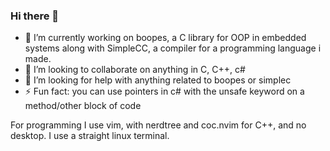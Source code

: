 ### Hi there 👋

<!--
**WholesomeIsland/Wholesomeisland** is a ✨ _special_ ✨ repository because its `README.md` (this file) appears on your GitHub profile.

-->

- 🔭 I’m currently working on boopes, a C library for OOP in embedded systems along with SimpleCC, a compiler for a programming language i made.
- 👯 I’m looking to collaborate on anything in C, C++, c#
- 🤔 I’m looking for help with anything related to boopes or simplec
- ⚡ Fun fact: you can use pointers in c# with the unsafe keyword on a method/other block of code

For programming I use vim, with nerdtree and coc.nvim for C++, and no desktop. I use a straight linux terminal.
